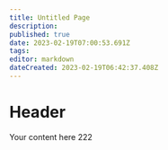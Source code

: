 ```yaml
---
title: Untitled Page
description: 
published: true
date: 2023-02-19T07:00:53.691Z
tags: 
editor: markdown
dateCreated: 2023-02-19T06:42:37.408Z
---
```


# Header
Your content here 222